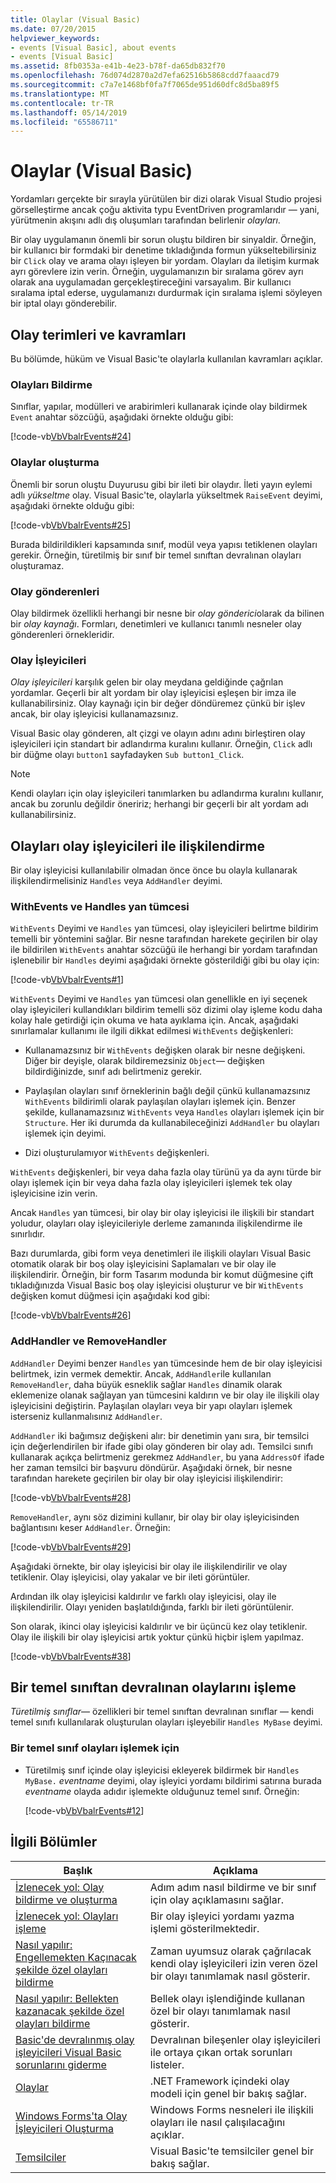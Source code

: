 ```yaml
---
title: Olaylar (Visual Basic)
ms.date: 07/20/2015
helpviewer_keywords:
- events [Visual Basic], about events
- events [Visual Basic]
ms.assetid: 8fb0353a-e41b-4e23-b78f-da65db832f70
ms.openlocfilehash: 76d074d2870a2d7efa62516b5868cdd7faaacd79
ms.sourcegitcommit: c7a7e1468bf0fa7f7065de951d60dfc8d5ba89f5
ms.translationtype: MT
ms.contentlocale: tr-TR
ms.lasthandoff: 05/14/2019
ms.locfileid: "65586711"
---
```

# <a name="events-visual-basic"></a>Olaylar (Visual Basic)
Yordamları gerçekte bir sırayla yürütülen bir dizi olarak Visual Studio projesi görselleştirme ancak çoğu aktivita typu EventDriven programlarıdır — yani, yürütmenin akışını adlı dış oluşumları tarafından belirlenir *olayları*.  
  
 Bir olay uygulamanın önemli bir sorun oluştu bildiren bir sinyaldir. Örneğin, bir kullanıcı bir formdaki bir denetime tıkladığında formun yükseltebilirsiniz bir `Click` olay ve arama olayı işleyen bir yordam. Olayları da iletişim kurmak ayrı görevlere izin verin. Örneğin, uygulamanızın bir sıralama görev ayrı olarak ana uygulamadan gerçekleştireceğini varsayalım. Bir kullanıcı sıralama iptal ederse, uygulamanızı durdurmak için sıralama işlemi söyleyen bir iptal olayı gönderebilir.  
  
## <a name="event-terms-and-concepts"></a>Olay terimleri ve kavramları  
 Bu bölümde, hüküm ve Visual Basic'te olaylarla kullanılan kavramları açıklar.  
  
### <a name="declaring-events"></a>Olayları Bildirme  
 Sınıflar, yapılar, modülleri ve arabirimleri kullanarak içinde olay bildirmek `Event` anahtar sözcüğü, aşağıdaki örnekte olduğu gibi:  
  
 [!code-vb[VbVbalrEvents#24](~/samples/snippets/visualbasic/VS_Snippets_VBCSharp/VbVbalrEvents/VB/Class1.vb#24)]  
  
### <a name="raising-events"></a>Olaylar oluşturma  
 Önemli bir sorun oluştu Duyurusu gibi bir ileti bir olaydır. İleti yayın eylemi adlı *yükseltme* olay. Visual Basic'te, olaylarla yükseltmek `RaiseEvent` deyimi, aşağıdaki örnekte olduğu gibi:  
  
 [!code-vb[VbVbalrEvents#25](~/samples/snippets/visualbasic/VS_Snippets_VBCSharp/VbVbalrEvents/VB/Class1.vb#25)]  
  
 Burada bildirildikleri kapsamında sınıf, modül veya yapısı tetiklenen olayları gerekir. Örneğin, türetilmiş bir sınıf bir temel sınıftan devralınan olayları oluşturamaz.  
  
### <a name="event-senders"></a>Olay gönderenleri  
 Olay bildirmek özellikli herhangi bir nesne bir *olay gönderici*olarak da bilinen bir *olay kaynağı*. Formları, denetimleri ve kullanıcı tanımlı nesneler olay gönderenleri örnekleridir.  
  
### <a name="event-handlers"></a>Olay İşleyicileri  
 *Olay işleyicileri* karşılık gelen bir olay meydana geldiğinde çağrılan yordamlar. Geçerli bir alt yordam bir olay işleyicisi eşleşen bir imza ile kullanabilirsiniz. Olay kaynağı için bir değer döndüremez çünkü bir işlev ancak, bir olay işleyicisi kullanamazsınız.  
  
 Visual Basic olay gönderen, alt çizgi ve olayın adını adını birleştiren olay işleyicileri için standart bir adlandırma kuralını kullanır. Örneğin, `Click` adlı bir düğme olayı `button1` sayfadayken `Sub button1_Click`.  
  
> [!NOTE]
>  Kendi olayları için olay işleyicileri tanımlarken bu adlandırma kuralını kullanır, ancak bu zorunlu değildir öneririz; herhangi bir geçerli bir alt yordam adı kullanabilirsiniz.  
  
## <a name="associating-events-with-event-handlers"></a>Olayları olay işleyicileri ile ilişkilendirme  
 Bir olay işleyicisi kullanılabilir olmadan önce önce bu olayla kullanarak ilişkilendirmelisiniz `Handles` veya `AddHandler` deyimi.  
  
### <a name="withevents-and-the-handles-clause"></a>WithEvents ve Handles yan tümcesi  
 `WithEvents` Deyimi ve `Handles` yan tümcesi, olay işleyicileri belirtme bildirim temelli bir yöntemini sağlar. Bir nesne tarafından harekete geçirilen bir olay ile bildirilen `WithEvents` anahtar sözcüğü ile herhangi bir yordam tarafından işlenebilir bir `Handles` deyimi aşağıdaki örnekte gösterildiği gibi bu olay için:  
  
 [!code-vb[VbVbalrEvents#1](~/samples/snippets/visualbasic/VS_Snippets_VBCSharp/VbVbalrEvents/VB/Class1.vb#1)]  
  
 `WithEvents` Deyimi ve `Handles` yan tümcesi olan genellikle en iyi seçenek olay işleyicileri kullandıkları bildirim temelli söz dizimi olay işleme kodu daha kolay hale getirdiği için okuma ve hata ayıklama için. Ancak, aşağıdaki sınırlamalar kullanımı ile ilgili dikkat edilmesi `WithEvents` değişkenleri:  
  
- Kullanamazsınız bir `WithEvents` değişken olarak bir nesne değişkeni. Diğer bir deyişle, olarak bildiremezsiniz `Object`— değişken bildirdiğinizde, sınıf adı belirtmeniz gerekir.  
  
- Paylaşılan olayları sınıf örneklerinin bağlı değil çünkü kullanamazsınız `WithEvents` bildirimli olarak paylaşılan olayları işlemek için. Benzer şekilde, kullanamazsınız `WithEvents` veya `Handles` olayları işlemek için bir `Structure`. Her iki durumda da kullanabileceğinizi `AddHandler` bu olayları işlemek için deyimi.  
  
- Dizi oluşturulamıyor `WithEvents` değişkenleri.  
  
 `WithEvents` değişkenleri, bir veya daha fazla olay türünü ya da aynı türde bir olayı işlemek için bir veya daha fazla olay işleyicileri işlemek tek olay işleyicisine izin verin.  
  
 Ancak `Handles` yan tümcesi, bir olay bir olay işleyicisi ile ilişkili bir standart yoludur, olayları olay işleyicileriyle derleme zamanında ilişkilendirme ile sınırlıdır.  
  
 Bazı durumlarda, gibi form veya denetimleri ile ilişkili olayları Visual Basic otomatik olarak bir boş olay işleyicisini Saplamaları ve bir olay ile ilişkilendirir. Örneğin, bir form Tasarım modunda bir komut düğmesine çift tıkladığınızda Visual Basic boş olay işleyicisi oluşturur ve bir `WithEvents` değişken komut düğmesi için aşağıdaki kod gibi:  
  
 [!code-vb[VbVbalrEvents#26](~/samples/snippets/visualbasic/VS_Snippets_VBCSharp/VbVbalrEvents/VB/Class1.vb#26)]  
  
### <a name="addhandler-and-removehandler"></a>AddHandler ve RemoveHandler  
 `AddHandler` Deyimi benzer `Handles` yan tümcesinde hem de bir olay işleyicisi belirtmek, izin vermek demektir. Ancak, `AddHandler`ile kullanılan `RemoveHandler`, daha büyük esneklik sağlar `Handles` dinamik olarak eklemenize olanak sağlayan yan tümcesini kaldırın ve bir olay ile ilişkili olay işleyicisini değiştirin. Paylaşılan olayları veya bir yapı olayları işlemek isterseniz kullanmalısınız `AddHandler`.  
  
 `AddHandler` iki bağımsız değişkeni alır: bir denetimin yanı sıra, bir temsilci için değerlendirilen bir ifade gibi olay gönderen bir olay adı. Temsilci sınıfı kullanarak açıkça belirtmeniz gerekmez `AddHandler`, bu yana `AddressOf` ifade her zaman temsilci bir başvuru döndürür. Aşağıdaki örnek, bir nesne tarafından harekete geçirilen bir olay bir olay işleyicisi ilişkilendirir:  
  
 [!code-vb[VbVbalrEvents#28](~/samples/snippets/visualbasic/VS_Snippets_VBCSharp/VbVbalrEvents/VB/Class1.vb#28)]  
  
 `RemoveHandler`, aynı söz dizimini kullanır, bir olay bir olay işleyicisinden bağlantısını keser `AddHandler`. Örneğin:  
  
 [!code-vb[VbVbalrEvents#29](~/samples/snippets/visualbasic/VS_Snippets_VBCSharp/VbVbalrEvents/VB/Class1.vb#29)]  
  
 Aşağıdaki örnekte, bir olay işleyicisi bir olay ile ilişkilendirilir ve olay tetiklenir. Olay işleyicisi, olay yakalar ve bir ileti görüntüler.  
  
 Ardından ilk olay işleyicisi kaldırılır ve farklı olay işleyicisi, olay ile ilişkilendirilir. Olayı yeniden başlatıldığında, farklı bir ileti görüntülenir.  
  
 Son olarak, ikinci olay işleyicisi kaldırılır ve bir üçüncü kez olay tetiklenir. Olay ile ilişkili bir olay işleyicisi artık yoktur çünkü hiçbir işlem yapılmaz.  
  
 [!code-vb[VbVbalrEvents#38](~/samples/snippets/visualbasic/VS_Snippets_VBCSharp/VbVbalrEvents/VB/Class2.vb#38)]  
  
## <a name="handling-events-inherited-from-a-base-class"></a>Bir temel sınıftan devralınan olaylarını işleme  
 *Türetilmiş sınıflar*— özellikleri bir temel sınıftan devralınan sınıflar — kendi temel sınıfı kullanılarak oluşturulan olayları işleyebilir `Handles MyBase` deyimi.  
  
### <a name="to-handle-events-from-a-base-class"></a>Bir temel sınıf olayları işlemek için  
  
- Türetilmiş sınıf içinde olay işleyicisi ekleyerek bildirmek bir `Handles MyBase.` *eventname* deyimi, olay işleyici yordamı bildirimi satırına burada *eventname* olayda adıdır işlemekte olduğunuz temel sınıf. Örneğin:  
  
     [!code-vb[VbVbalrEvents#12](~/samples/snippets/visualbasic/VS_Snippets_VBCSharp/VbVbalrEvents/VB/Class1.vb#12)]  
  
## <a name="related-sections"></a>İlgili Bölümler  
  
|Başlık|Açıklama|  
|-----------|-----------------|  
|[İzlenecek yol: Olay bildirme ve oluşturma](../../../../visual-basic/programming-guide/language-features/events/walkthrough-declaring-and-raising-events.md)|Adım adım nasıl bildirme ve bir sınıf için olay açıklamasını sağlar.|  
|[İzlenecek yol: Olayları işleme](../../../../visual-basic/programming-guide/language-features/events/walkthrough-handling-events.md)|Bir olay işleyici yordamı yazma işlemi gösterilmektedir.|  
|[Nasıl yapılır: Engellemekten Kaçınacak şekilde özel olayları bildirme](../../../../visual-basic/programming-guide/language-features/events/how-to-declare-custom-events-to-avoid-blocking.md)|Zaman uyumsuz olarak çağrılacak kendi olay işleyicileri izin veren özel bir olayı tanımlamak nasıl gösterir.|  
|[Nasıl yapılır: Bellekten kazanacak şekilde özel olayları bildirme](../../../../visual-basic/programming-guide/language-features/events/how-to-declare-custom-events-to-conserve-memory.md)|Bellek olayı işlendiğinde kullanan özel bir olayı tanımlamak nasıl gösterir.|  
|[Basic'de devralınmış olay işleyicileri Visual Basic sorunlarını giderme](../../../../visual-basic/programming-guide/language-features/events/troubleshooting-inherited-event-handlers.md)|Devralınan bileşenler olay işleyicileri ile ortaya çıkan ortak sorunları listeler.|  
|[Olaylar](../../../../standard/events/index.md)|.NET Framework içindeki olay modeli için genel bir bakış sağlar.|  
|[Windows Forms'ta Olay İşleyicileri Oluşturma](../../../../framework/winforms/creating-event-handlers-in-windows-forms.md)|Windows Forms nesneleri ile ilişkili olayları ile nasıl çalışılacağını açıklar.|  
|[Temsilciler](../../../../visual-basic/programming-guide/language-features/delegates/index.md)|Visual Basic'te temsilciler genel bir bakış sağlar.|
